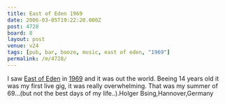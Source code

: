```yaml
---
title: East of Eden 1969
date: 2006-03-05T19:22:20.000Z
post: 4728
board: 8
layout: post
venue: v24
tags: [pub, bar, booze, music, east of eden, "1969"]
permalink: /m/4728/
---
```

I saw <a href="/wiki/east+of+eden">East of Eden</a> in <a href="/wiki/1969">1969</a> and it was out the world. Beeing 14 years old it was my first live gig, it was really overwhelming. That was my summer of 69...(but not the best days of my life..).Holger Bsing,Hannover,Germany
